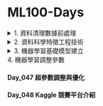 # ML100-Days
<details>
<summary>1. 資料清理數據前處理</summary>
  
  #### Day_001 資料介紹與評估指標
  #### Day_002 EDA-1/讀取資料 EDA: Data summary
  #### Day_003 3-1如何新建一個 dataframe? 3-2 如何讀取其他資料? (非 csv 的資料)
  #### Day_004 EDA: 欄位的資料類型介紹及處理
  #### Day_005 EDA: 資料分佈
  #### Day_006 EDA: Outlier 及處理
  #### Day_007 常用的數值取代：中位數與分位數 連續數值標準化
  #### Day_008 DataFrame operation Data frame merge/常用的 DataFrame 操作
  #### Day_009 EDA: correlation/相關係數簡介
  #### Day_010 EDA from Correlation
  #### Day_011 EDA: 不同數值範圍間的特徵如何檢視/繪圖與樣式 Kernel Density Estimation
  #### Day_012 EDA: 把連續型變數離散化
  #### Day_013 把連續的變數離散化
  #### Day_014 Subplots
  #### Day_015 Heatmap & Grid-plot
  #### Day_016 模型初體驗 Logistic Regression
</details>

<details>
<summary>2. 資料科學特徵工程技術</summary>
  
  #### Day_017 特徵工程簡介
  #### Day_018 特徵類型
  #### Day_019 數值型特徵 - 補缺失值與標準化
  #### Day_020 數值型特徵 - 去除離群值
  #### Day_021 數值型特徵 - 去除偏態
  #### Day_022 類別型特徵 - 基礎處理
  #### Day_023 類別型特徵 - 均值編碼
  #### Day_024 類別型特徵 - 其他進階處理
  #### Day_025 時間型特徵
  #### Day_026 特徵組合 - 數值與數值組合
  #### Day_027 特徵組合 - 類別與數值組合
  #### Day_028 特徵選擇
  #### Day_029 特徵評估
  #### Day_030 分類型特徵優化 - 葉編碼
</details>

<details>
<summary>3. 機器學習基礎模型建立</summary>
  
  #### Day_031 機器學習概論
  #### Day_032 機器學習-流程與步驟
  #### Day_033 機器如何學習? 
  #### Day_034 訓練/測試集切分的概念
  #### Day_035 regression vs. classification
  #### Day_036 評估指標選定/evaluation metrics
  #### Day_037 regression model 介紹 - 線性迴歸/羅吉斯回歸
  #### Day_038 regression model 程式碼撰寫
  #### Day_039 regression model 介紹 - LASSO 回歸/ Ridge 回歸
  #### Day_040 regression model 程式碼撰寫
  #### Day_041 tree based model - 決策樹 (Decision Tree) 模型介紹
  #### Day_042 tree based model - 決策樹程式碼撰寫
  #### Day_043 tree based model - 隨機森林 (Random Forest) 介紹
  #### Day_044 tree based model - 隨機森林程式碼撰寫
  #### Day_045 tree based model - 梯度提升機 (Gradient Boosting Machine) 介紹
  #### Day_046 tree based model - 梯度提升機程式碼撰寫
</details>

</details>
<summary>4. 機器學習調整參數</summary>
  
  #### Day_047 超參數調整與優化
  #### Day_048 Kaggle 競賽平台介紹
</details>
